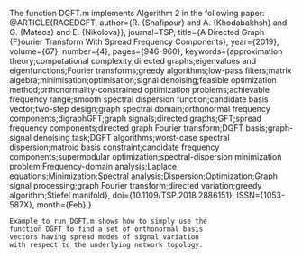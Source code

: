 The function DGFT.m implements Algorithm 2 in the following paper:
@ARTICLE{RAGEDGFT, 
		author={R. {Shafipour} and A. {Khodabakhsh} and G. {Mateos} and E. {Nikolova}}, 
		journal=TSP, 
		title={A Directed Graph {F}ourier Transform With Spread Frequency Components}, 
		year={2019}, 
		volume={67}, 
		number={4}, 
		pages={946-960}, 
		keywords={approximation theory;computational complexity;directed graphs;eigenvalues and eigenfunctions;Fourier transforms;greedy algorithms;low-pass filters;matrix algebra;minimisation;optimisation;signal denoising;feasible optimization method;orthonormality-constrained optimization problems;achievable frequency range;smooth spectral dispersion function;candidate basis vector;two-step design;graph spectral domain;orthonormal frequency components;digraphGFT;graph signals;directed graphs;GFT;spread frequency components;directed graph Fourier transform;DGFT basis;graph-signal denoising task;DGFT algorithms;worst-case spectral dispersion;matroid basis constraint;candidate frequency components;supermodular optimization;spectral-dispersion minimization problem;Frequency-domain analysis;Laplace equations;Minimization;Spectral analysis;Dispersion;Optimization;Graph signal processing;graph Fourier transform;directed variation;greedy algorithm;Stiefel manifold}, 
		doi={10.1109/TSP.2018.2886151}, 
		ISSN={1053-587X}, 
		month={Feb},}
    
    Example_to_run_DGFT.m shows how to simply use the
    function DGFT to find a set of orthonormal basis
    vectors having spread modes of signal variation
    with respect to the underlying network topology.
